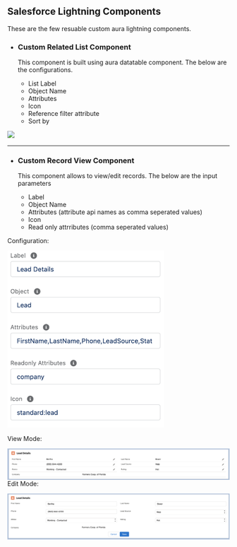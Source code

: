 ## Salesforce Lightning Components

These are the few resuable custom aura lightning components.

* ### Custom Related List Component

   This component is built using aura datatable component. The below are the configurations.

   * List Label 
   * Object Name
   * Attributes
   * Icon
   * Reference filter attribute
   * Sort by

<img src="https://user-images.githubusercontent.com/15126069/117242433-dca28600-adfa-11eb-9381-9b71ba73e7a8.png"  >


<hr/>

* ### Custom Record View Component

    This component allows to view/edit records. The below are the input parameters
     * Label
     * Object Name
     * Attributes (attribute api names as comma seperated values)
     * Icon
     * Read only attrributes (comma seperated values)

<p>Configuration:<p>
<img src="https://github.com/mar-ben/Lightning-Components/blob/e3573617ce785ea58241fd0aed5ab5aaa91d4902/recordForm%20config.png" height="400" >
<p>View Mode:</p>
<img src="https://github.com/mar-ben/Lightning-Components/blob/159c55f596b4464239f6c9be7d765b2c4dab3bd5/recordFormComponentView.png" align="left"  >
<p>Edit Mode:</p>
<img src="https://github.com/mar-ben/Lightning-Components/blob/6ad385e54fb2edd6161fba13d58d544a820d8e21/Screen%20Shot%20RecordForm%20Edit.png" align="left" >


